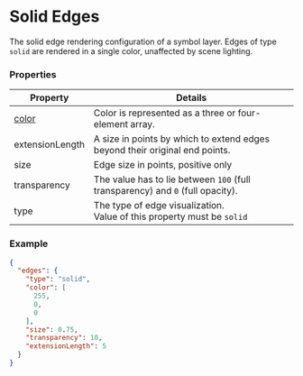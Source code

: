# Solid Edges

The solid edge rendering configuration of a symbol layer. Edges of type `solid` are rendered in a single color, unaffected by scene lighting.

### Properties

| Property | Details
| --- | ---
| [color](color.md) | Color is represented as a three or four-element array.
| extensionLength | A size in points by which to extend edges beyond their original end points.
| size | Edge size in points, positive only
| transparency | The value has to lie between `100` (full transparency) and `0` (full opacity).
| type | The type of edge visualization.<br>Value of this property must be `solid`


### Example

```json
{
  "edges": {
    "type": "solid",
    "color": [
      255,
      0,
      0
    ],
    "size": 0.75,
    "transparency": 10,
    "extensionLength": 5
  }
}
```


